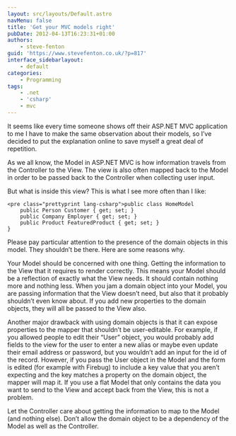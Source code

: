 ```yaml
---
layout: src/layouts/Default.astro
navMenu: false
title: 'Get your MVC models right'
pubDate: 2012-04-13T16:23:31+01:00
authors:
    - steve-fenton
guid: 'https://www.stevefenton.co.uk/?p=817'
interface_sidebarlayout:
    - default
categories:
    - Programming
tags:
    - .net
    - 'csharp'
    - mvc
---
```


It seems like every time someone shows off their ASP.NET MVC application to me I have to make the same observation about their models, so I’ve decided to put the explanation online to save myself a great deal of repetition.

As we all know, the Model in ASP.NET MVC is how information travels from the Controller to the View. The view is also often mapped back to the Model in order to be passed back to the Controller when collecting user input.

But what is inside this view? This is what I see more often than I like:

```
<pre class="prettyprint lang-csharp">public class HomeModel
    public Person Customer { get; set; }
    public Company Employer { get; set; }
    public Product FeaturedProduct { get; set; }
}
```
Please pay particular attention to the presence of the domain objects in this model. They shouldn’t be there. Here are some reasons why.

Your Model should be concerned with one thing. Getting the information to the View that it requires to render correctly. This means your Model should be a reflection of exactly what the View needs. It should contain nothing more and nothing less. When you jam a domain object into your Model, you are passing information that the View doesn’t need, but also that it probably shouldn’t even know about. If you add new properties to the domain objects, they will all be passed to the View also.

Another major drawback with using domain objects is that it can expose properties to the mapper that shouldn’t be user-editable. For example, if you allowed people to edit their “User” object, you would probably add fields to the view for the user to enter a new alias or maybe even update their email address or password, but you wouldn’t add an input for the id of the record. However, if you pass the User object in the Model and the form is edited (for example with Firebug) to include a key value that you aren’t expecting and the key matches a property on the domain object, the mapper will map it. If you use a flat Model that only contains the data you want to send to the View and accept back from the View, this is not a problem.

Let the Controller care about getting the information to map to the Model (and nothing else). Don’t allow the domain object to be a dependency of the Model as well as the Controller.